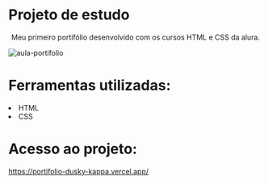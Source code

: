 # Projeto de estudo 

<p align= "center" >Meu primeiro portifólio desenvolvido com os cursos HTML e CSS da alura.</p>

![aula-portifolio](https://github.com/user-attachments/assets/3b83c510-a019-4d13-8cd1-857c74d5904d)

# Ferramentas utilizadas:
<li> HTML</li>
<li> CSS</li>

# Acesso ao projeto:
https://portifolio-dusky-kappa.vercel.app/


